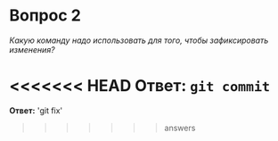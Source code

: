 # Вопрос 2

*Какую команду надо использовать для того, чтобы зафиксировать изменения?*

<<<<<<< HEAD
**Ответ:** `git commit`
=======
**Ответ:** 'git fix'
>>>>>>> answers
